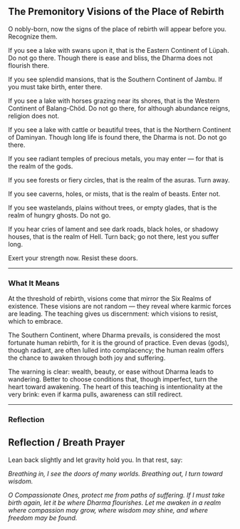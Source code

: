 ## The Premonitory Visions of the Place of Rebirth

O nobly-born, now the signs of the place of rebirth will appear before you. Recognize them.

If you see a lake with swans upon it, that is the Eastern Continent of Lüpah. Do not go there. Though there is ease and bliss, the Dharma does not flourish there.

If you see splendid mansions, that is the Southern Continent of Jambu. If you must take birth, enter there.

If you see a lake with horses grazing near its shores, that is the Western Continent of Balang-Chöd. Do not go there, for although abundance reigns, religion does not.

If you see a lake with cattle or beautiful trees, that is the Northern Continent of Daminyan. Though long life is found there, the Dharma is not. Do not go there.

If you see radiant temples of precious metals, you may enter — for that is the realm of the gods.

If you see forests or fiery circles, that is the realm of the asuras. Turn away.

If you see caverns, holes, or mists, that is the realm of beasts. Enter not.

If you see wastelands, plains without trees, or empty glades, that is the realm of hungry ghosts. Do not go.

If you hear cries of lament and see dark roads, black holes, or shadowy houses, that is the realm of Hell. Turn back; go not there, lest you suffer long.

Exert your strength now. Resist these doors.

---

### What It Means

At the threshold of rebirth, visions come that mirror the Six Realms of existence. These visions are not random — they reveal where karmic forces are leading. The teaching gives us discernment: which visions to resist, which to embrace.

The Southern Continent, where Dharma prevails, is considered the most fortunate human rebirth, for it is the ground of practice. Even devas (gods), though radiant, are often lulled into complacency; the human realm offers the chance to awaken through both joy and suffering.

The warning is clear: wealth, beauty, or ease without Dharma leads to wandering. Better to choose conditions that, though imperfect, turn the heart toward awakening. The heart of this teaching is intentionality at the very brink: even if karma pulls, awareness can still redirect.

---

### Reflection

## Reflection / Breath Prayer

Lean back slightly and let gravity hold you. In that rest, say:

*Breathing in, I see the doors of many worlds.
Breathing out, I turn toward wisdom.*

*O Compassionate Ones,
protect me from paths of suffering.
If I must take birth again,
let it be where Dharma flourishes.
Let me awaken in a realm
where compassion may grow,
where wisdom may shine,
and where freedom may be found.*
